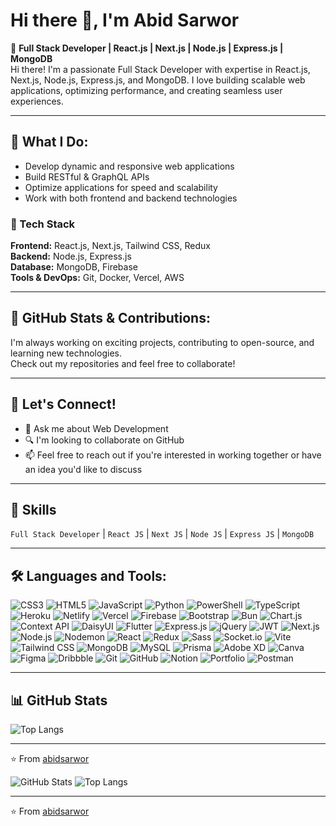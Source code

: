 # Hi there 👋, I'm Abid Sarwor


🚀 **Full Stack Developer | React.js | Next.js | Node.js | Express.js | MongoDB**  
Hi there! I'm a passionate Full Stack Developer with expertise in React.js, Next.js, Node.js, Express.js, and MongoDB. I love building scalable web applications, optimizing performance, and creating seamless user experiences.

---

## 💼 What I Do:

- Develop dynamic and responsive web applications  
- Build RESTful & GraphQL APIs  
- Optimize applications for speed and scalability  
- Work with both frontend and backend technologies  

### 🧰 Tech Stack  
**Frontend:** React.js, Next.js, Tailwind CSS, Redux  
**Backend:** Node.js, Express.js  
**Database:** MongoDB, Firebase  
**Tools & DevOps:** Git, Docker, Vercel, AWS  

---

## 🔗 GitHub Stats & Contributions:
I'm always working on exciting projects, contributing to open-source, and learning new technologies.  
Check out my repositories and feel free to collaborate!

---

## 🤝 Let's Connect!

- 💬 Ask me about Web Development  
- 🔍 I'm looking to collaborate on GitHub  
- 📫 Feel free to reach out if you're interested in working together or have an idea you'd like to discuss

---

## 🧠 Skills
`Full Stack Developer` | `React JS` | `Next JS` | `Node JS` | `Express JS` | `MongoDB`

---

## 🛠️ Languages and Tools:

![CSS3](https://img.shields.io/badge/-CSS3-1572B6?style=flat&logo=css3)
![HTML5](https://img.shields.io/badge/-HTML5-E34F26?style=flat&logo=html5&logoColor=white)
![JavaScript](https://img.shields.io/badge/-JavaScript-black?style=flat&logo=javascript)
![Python](https://img.shields.io/badge/-Python-3776AB?style=flat&logo=python)
![PowerShell](https://img.shields.io/badge/-PowerShell-5391FE?style=flat&logo=powershell)
![TypeScript](https://img.shields.io/badge/-TypeScript-007ACC?style=flat&logo=typescript)
![Heroku](https://img.shields.io/badge/-Heroku-430098?style=flat&logo=heroku)
![Netlify](https://img.shields.io/badge/-Netlify-00C7B7?style=flat&logo=netlify)
![Vercel](https://img.shields.io/badge/-Vercel-000000?style=flat&logo=vercel)
![Firebase](https://img.shields.io/badge/-Firebase-FFCA28?style=flat&logo=firebase)
![Bootstrap](https://img.shields.io/badge/-Bootstrap-563D7C?style=flat&logo=bootstrap)
![Bun](https://img.shields.io/badge/-Bun-black?style=flat&logo=bun)
![Chart.js](https://img.shields.io/badge/-Chart.js-FF6384?style=flat&logo=chartdotjs)
![Context API](https://img.shields.io/badge/-Context_API-61DAFB?style=flat&logo=react)
![DaisyUI](https://img.shields.io/badge/-DaisyUI-3B82F6?style=flat)
![Flutter](https://img.shields.io/badge/-Flutter-02569B?style=flat&logo=flutter)
![Express.js](https://img.shields.io/badge/-Express.js-000000?style=flat&logo=express)
![jQuery](https://img.shields.io/badge/-jQuery-0769AD?style=flat&logo=jquery)
![JWT](https://img.shields.io/badge/-JWT-black?style=flat&logo=jsonwebtokens)
![Next.js](https://img.shields.io/badge/-Next.js-000000?style=flat&logo=next.js)
![Node.js](https://img.shields.io/badge/-Node.js-339933?style=flat&logo=node.js)
![Nodemon](https://img.shields.io/badge/-Nodemon-76D04B?style=flat&logo=nodemon)
![React](https://img.shields.io/badge/-React-black?style=flat&logo=react)
![Redux](https://img.shields.io/badge/-Redux-764ABC?style=flat&logo=redux)
![Sass](https://img.shields.io/badge/-Sass-CC6699?style=flat&logo=sass)
![Socket.io](https://img.shields.io/badge/-Socket.io-010101?style=flat&logo=socket.io)
![Vite](https://img.shields.io/badge/-Vite-646CFF?style=flat&logo=vite)
![Tailwind CSS](https://img.shields.io/badge/-TailwindCSS-38B2AC?style=flat&logo=tailwind-css)
![MongoDB](https://img.shields.io/badge/-MongoDB-47A248?style=flat&logo=mongodb)
![MySQL](https://img.shields.io/badge/-MySQL-4479A1?style=flat&logo=mysql)
![Prisma](https://img.shields.io/badge/-Prisma-2D3748?style=flat&logo=prisma)
![Adobe XD](https://img.shields.io/badge/-Adobe_XD-FF61F6?style=flat&logo=adobexd)
![Canva](https://img.shields.io/badge/-Canva-00C4CC?style=flat&logo=canva)
![Figma](https://img.shields.io/badge/-Figma-F24E1E?style=flat&logo=figma)
![Dribbble](https://img.shields.io/badge/-Dribbble-EA4C89?style=flat&logo=dribbble)
![Git](https://img.shields.io/badge/-Git-F05032?style=flat&logo=git)
![GitHub](https://img.shields.io/badge/-GitHub-181717?style=flat&logo=github)
![Notion](https://img.shields.io/badge/-Notion-000000?style=flat&logo=notion)
![Portfolio](https://img.shields.io/badge/-Portfolio-FF6F00?style=flat)
![Postman](https://img.shields.io/badge/-Postman-FF6C37?style=flat&logo=postman)

---

## 📊 GitHub Stats

![Top Langs](https://github-readme-stats.vercel.app/api/top-langs/?username=abidsarwor&layout=compact&theme=default)

---

⭐️ From [abidsarwor](https://github.com/abidsarwor)


![GitHub Stats](https://github-readme-stats.vercel.app/api?username=abidsarwor&show_icons=true&theme=radical)
![Top Langs](https://github-readme-stats.vercel.app/api/top-langs/?username=abidsarwor&layout=compact&theme=radical)

---

⭐️ From [abidsarwor](https://github.com/abidsarwor)
